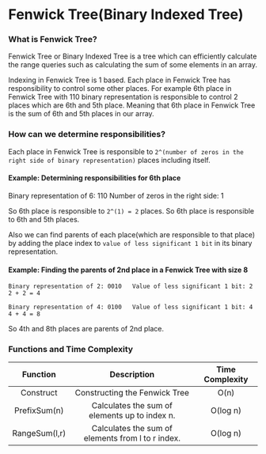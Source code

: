 # Fenwick Tree(Binary Indexed Tree)

###  What is Fenwick Tree?

Fenwick Tree or Binary Indexed Tree is a tree which can efficiently calculate the range queries such as calculating the sum of some elements in an array.

Indexing in Fenwick Tree is 1 based. Each place in Fenwick Tree has responsibility to control some other places. For example 6th place in Fenwick Tree with 110 binary representation is responsible to control 2 places which are 6th and 5th place. Meaning that 6th place in Fenwick Tree is the sum of 6th and 5th places in our array.

### How can we determine responsibilities?

Each place in Fenwick Tree is responsible to `2^(number of zeros in the right side of binary representation)` places including itself.

#### Example: Determining responsibilities for 6th place

Binary representation of 6: 110    Number of zeros in the right side: 1

So 6th place is responsible to `2^(1) = 2` places. So 6th place is responsible to 6th and 5th places. 

Also we can find parents of each place(which are responsible to that place) by adding the place index to `value of less significant 1 bit` in its binary representation.

#### Example: Finding the parents of 2nd place in a Fenwick Tree with size 8

`Binary representation of 2: 0010   Value of less significant 1 bit: 2    2 + 2 = 4  `

`Binary representation of 4: 0100   Value of less significant 1 bit: 4    4 + 4 = 8`

So 4th and 8th places are parents of 2nd place.

### Functions and Time Complexity

|   Function    |                    Description                    | Time Complexity |
| :-----------: | :-----------------------------------------------: | :-------------: |
|   Construct   |           Constructing the Fenwick Tree           |      O(n)       |
| PrefixSum(n)  |   Calculates the sum of elements up to index n.   |    O(log n)     |
| RangeSum(l,r) | Calculates the sum of elements from l to r index. |    O(log n)     |



